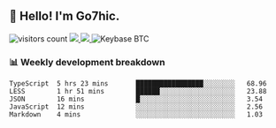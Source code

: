 ## 👋 Hello! I'm Go7hic.

 ![visitors count](https://visitors-by-url-pls-dont-use-this-in-your-repo.vercel.app/Go7hic-github-readme)
 <a href="https://twitter.com/Go7hic">
    <img src="https://img.shields.io/badge/-@Go7hic-1ca0f1?style=flat-square&labelColor=1ca0f1&logo=twitter&logoColor=white&link=https://twitter.com/Go7hic">
   <a/>
   <a href="mailto:gtfx0209@gmail.com">
    <img src="https://img.shields.io/badge/-gtfx0209@gmail.com-c14438?style=flat-square&logo=Gmail&logoColor=white&link=mailto:gtfx0209@gmail.com">
   <a/>
    ![Keybase BTC](https://img.shields.io/keybase/btc/Go7hic)
 <!--
🔭 I’m currently working
🌱 I’m currently learning
💬 Ask me about 
📫 How to reach me: 
⚡ Fun fact: 
-->
 <!--
![My Github Stats](https://github-readme-stats.vercel.app/api?username=Go7hic&show_icons=true&count_private=true)

-->

### 📊 Weekly development breakdown
<!--START_SECTION:waka-->
```text
TypeScript  5 hrs 23 mins       █████████████████░░░░░░░░   68.96 
LESS        1 hr 51 mins        ██████░░░░░░░░░░░░░░░░░░░   23.88 
JSON        16 mins             █░░░░░░░░░░░░░░░░░░░░░░░░   3.54 
JavaScript  12 mins             ░░░░░░░░░░░░░░░░░░░░░░░░░   2.56 
Markdown    4 mins              ░░░░░░░░░░░░░░░░░░░░░░░░░   1.03
```
<!--END_SECTION:waka-->
    

